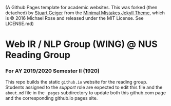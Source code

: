 (A Github Pages template for academic websites. This was forked (then detached) by [Stuart Geiger](https://github.com/staeiou) from the [Minimal Mistakes Jekyll Theme](https://mmistakes.github.io/minimal-mistakes/), which is © 2016 Michael Rose and released under the MIT License. See LICENSE.md)

# Web IR / NLP Group (WING) @ NUS Reading Group
### For AY 2019/2020 Semester II (1920)

This repo builds the static `github.io` website for the reading group.  Students assigned to the _support_ role are expected to edit this file and the `about.md` file in the `_pages` subdirectory to update both this github.com page and the corresponding github.io pages site.

